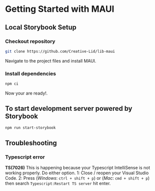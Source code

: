 # Getting Started with MAUI

## Local Storybook Setup

### Checkout repository

``` bash
git clone https://github.com/Creative-Lid/lib-maui
```

Navigate to the project files and install MAUI.

### Install dependencies

``` bash
npm ci
```

Now your are ready!.

## To start development server powered by Storybook

``` bash
npm run start-storybook
```

## Troubleshooting

### Typescript error

**TS(7026)**
This is happening because your Typescript IntelliSense is not working properly. Do either option.
1: Close / reopen your Visual Studio Code.
2: Press (*Windows*: `ctrl + shift + p`) or (*Mac*: `cmd + shift + p`) then search `Typescript:Restart TS server` hit enter.
